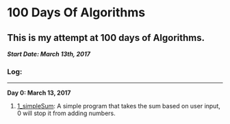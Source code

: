 # 100 Days Of Algorithms

## This is my attempt at 100 days of Algorithms.

<b><i>Start Date: March 13th, 2017</b></i>

### Log:
------
<b>Day 0: March 13, 2017</b>

1. [1_simpleSum](https://github.com/wongandydev/100DaysOfAlgorithms/blob/master/Algorithms/1_simpleSum.java): A simple program that takes the sum based on user input, 0 will stop it from adding numbers.
